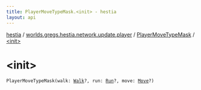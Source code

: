 ```yaml
---
title: PlayerMoveTypeMask.<init> - hestia
layout: api
---
```


<div class='api-docs-breadcrumbs'><a href="../../index.html">hestia</a> / <a href="../index.html">worlds.gregs.hestia.network.update.player</a> / <a href="index.html">PlayerMoveTypeMask</a> / <a href="./-init-.html">&lt;init&gt;</a></div>

# &lt;init&gt;

<div class="signature"><code><span class="identifier">PlayerMoveTypeMask</span><span class="symbol">(</span><span class="parameterName" id="worlds.gregs.hestia.network.update.player.PlayerMoveTypeMask$<init>(worlds.gregs.hestia.game.api.movement.Walk, worlds.gregs.hestia.game.api.movement.Run, worlds.gregs.hestia.game.api.movement.Move)/walk">walk</span><span class="symbol">:</span>&nbsp;<a href="../../worlds.gregs.hestia.game.api.movement/-walk/index.html"><span class="identifier">Walk</span></a><span class="symbol">?</span><span class="symbol">, </span><span class="parameterName" id="worlds.gregs.hestia.network.update.player.PlayerMoveTypeMask$<init>(worlds.gregs.hestia.game.api.movement.Walk, worlds.gregs.hestia.game.api.movement.Run, worlds.gregs.hestia.game.api.movement.Move)/run">run</span><span class="symbol">:</span>&nbsp;<a href="../../worlds.gregs.hestia.game.api.movement/-run/index.html"><span class="identifier">Run</span></a><span class="symbol">?</span><span class="symbol">, </span><span class="parameterName" id="worlds.gregs.hestia.network.update.player.PlayerMoveTypeMask$<init>(worlds.gregs.hestia.game.api.movement.Walk, worlds.gregs.hestia.game.api.movement.Run, worlds.gregs.hestia.game.api.movement.Move)/move">move</span><span class="symbol">:</span>&nbsp;<a href="../../worlds.gregs.hestia.game.api.movement/-move/index.html"><span class="identifier">Move</span></a><span class="symbol">?</span><span class="symbol">)</span></code></div>

